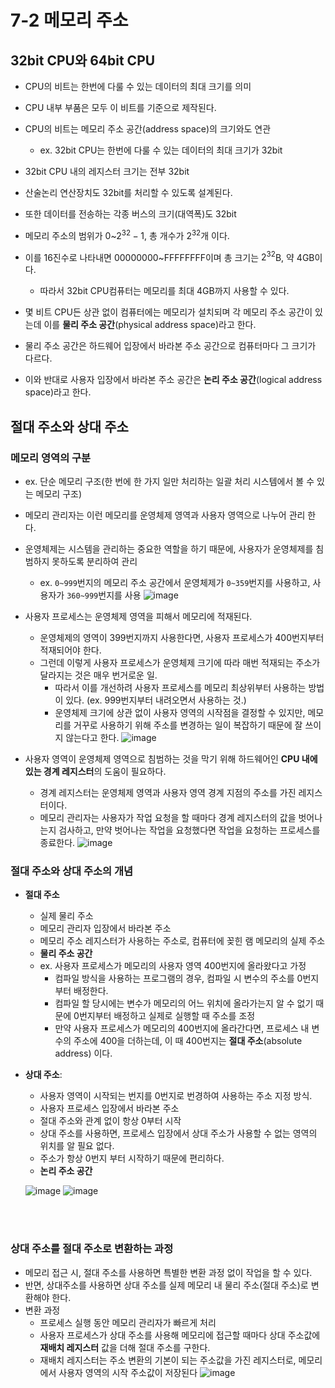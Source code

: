 # 7-2 메모리 주소

## 32bit CPU와 64bit CPU
- CPU의 비트는 한번에 다룰 수 있는 데이터의 최대 크기를 의미
- CPU 내부 부품은 모두 이 비트를 기준으로 제작된다. 
- CPU의 비트는 메모리 주소 공간(address space)의 크기와도 연관
  - ex. 32bit CPU는 한번에 다룰 수 있는 데이터의 최대 크기가 32bit


- 32bit CPU 내의 레지스터 크기는 전부 32bit
- 산술논리 연산장치도 32bit를 처리할 수 있도록 설계된다. 
- 또한 데이터를 전송하는 각종 버스의 크기(대역폭)도 32bit

- 메모리 주소의 범위가 $0$~$2^{32}-1$, 총 개수가 $2^{32}$개 이다. 
- 이를 16진수로 나타내면 00000000~FFFFFFFF이며 총 크기는 $2^{32}$B, 약 4GB이다.
  - 따라서 32bit CPU컴퓨터는 메모리를 최대 4GB까지 사용할 수 있다.


- 몇 비트 CPU든 상관 없이 컴퓨터에는 메모리가 설치되며 각 메모리 주소 공간이 있는데 이를 **물리 주소 공간**(physical address space)라고 한다.
- 물리 주소 공간은 하드웨어 입장에서 바라본 주소 공간으로 컴퓨터마다 그 크기가 다르다.
- 이와 반대로 사용자 입장에서 바라본 주소 공간은 **논리 주소 공간**(logical address space)라고 한다.


## **절대 주소와 상대 주소**
### **메모리 영역의 구분**
- ex. 단순 메모리 구조(한 번에 한 가지 일만 처리하는 일괄 처리 시스템에서 볼 수 있는 메모리 구조)
- 메모리 관리자는 이런 메모리를 운영체제 영역과 사용자 영역으로 나누어 관리 한다. 
- 운영체제는 시스템을 관리하는 중요한 역할을 하기 때문에, 사용자가 운영체제를 침범하지 못하도록 분리하여 관리
  - ex. `0~999`번지의 메모리 주소 공간에서 운영체제가 `0~359`번지를 사용하고, 사용자가 `360~999`번지를 사용
  ![image](https://user-images.githubusercontent.com/74661937/194737170-edbd5645-86f5-4d5b-954a-ed79f12f3d07.png)


- 사용자 프로세스는 운영체제 영역을 피해서 메모리에 적재된다. 
  - 운영체제의 영역이 399번지까지 사용한다면, 사용자 프로세스가 400번지부터 적재되어야 한다.
  - 그런데 이렇게 사용자 프로세스가 운영체제 크기에 따라 매번 적재되는 주소가 달라지는 것은 매우 번거로운 일. 
    - 따라서 이를 개선하려 사용자 프로세스를 메모리 최상위부터 사용하는 방법이 있다. (ex. 999번지부터 내려오면서 사용하는 것.)
    - 운영체제 크기에 상관 없이 사용자 영역의 시작점을 결정할 수 있지만, 메모리를 거꾸로 사용하기 위해 주소를 변경하는 일이 복잡하기 때문에 잘 쓰이지 않는다고 한다.
    ![image](https://user-images.githubusercontent.com/74661937/194737186-c33b3b4a-af20-46af-980a-65651b5234a8.png)


- 사용자 영역이 운영체제 영역으로 침범하는 것을 막기 위해 하드웨어인 **CPU 내에 있는 경계 레지스터**의 도움이 필요하다.
  - 경계 레지스터는 운영체제 영역과 사용자 영역 경계 지점의 주소를 가진 레지스터이다. 
  - 메모리 관리자는 사용자가 작업 요청을 할 때마다 경계 레지스터의 값을 벗어나는지 검사하고, 만약 벗어나는 작업을 요청했다면 작업을 요청하는 프로세스를 종료한다.
  ![image](https://user-images.githubusercontent.com/74661937/194737205-0bb7d01b-7f0f-4ea9-8723-fb6cc82a222e.png)



### **절대 주소와 상대 주소의 개념**
- **절대 주소**
  -  실제 물리 주소
  -  메모리 관리자 입장에서 바라본 주소
  -  메모리 주소 레지스터가 사용하는 주소로, 컴퓨터에 꽂힌 램 메모리의 실제 주소
  -  **물리 주소 공간**
  - ex. 사용자 프로세스가 메모리의 사용자 영역 400번지에 올라왔다고 가정
    - 컴파일 방식을 사용하는 프로그램의 경우, 컴파일 시 변수의 주소를 0번지부터 배정한다. 
    - 컴파일 할 당시에는 변수가 메모리의 어느 위치에 올라가는지 알 수 없기 때문에 0번지부터 배정하고 실제로 실행할 때 주소를 조정
    - 만약 사용자 프로세스가 메모리의 400번지에 올라간다면, 프로세스 내 변수의 주소에 400을 더하는데, 이 때 400번지는 **절대 주소**(absolute address) 이다. 

- **상대 주소**: 
  - 사용자 영역이 시작되는 번지를 0번지로 번경하여 사용하는 주소 지정 방식.
  - 사용자 프로세스 입장에서 바라본 주소
  - 절대 주소와 관계 없이 항상 0부터 시작
  - 상대 주소를 사용하면, 프로세스 입장에서 상대 주소가 사용할 수 없는 영역의 위치를 알 필요 없다.
  - 주소가 항상 0번지 부터 시작하기 때문에 편리하다.
  - **논리 주소 공간**

  ![image](https://user-images.githubusercontent.com/74661937/194737214-007698d2-8e3f-4baa-9715-9bda862116fc.png)
  ![image](https://user-images.githubusercontent.com/74661937/194737216-15cd6d3b-805f-4410-b645-0fa887bb29dd.png)

  <br>
  <br>
  

### **상대 주소를 절대 주소로 변환하는 과정**
- 메모리 접근 시, 절대 주소를 사용하면 특별한 변환 과정 없이 작업을 할 수 있다.
- 반면, 상대주소를 사용하면 상대 주소를 실제 메모리 내 물리 주소(절대 주소)로 변환해야 한다.
- 변환 과정
  - 프로세스 실행 동안 메모리 관리자가 빠르게 처리
  - 사용자 프로세스가 상대 주소를 사용해 메모리에 접근할 때마다 상대 주소값에 **재배치 레지스터** 값을 더해 절대 주소를 구한다.
  - 재배치 레지스터는 주소 변환의 기본이 되는 주소값을 가진 레지스터로, 메모리에서 사용자 영역의 시작 주소값이 저장된다
  ![image](https://user-images.githubusercontent.com/74661937/194737224-1657554d-7bee-488c-94c2-ce34dce118b5.png)
